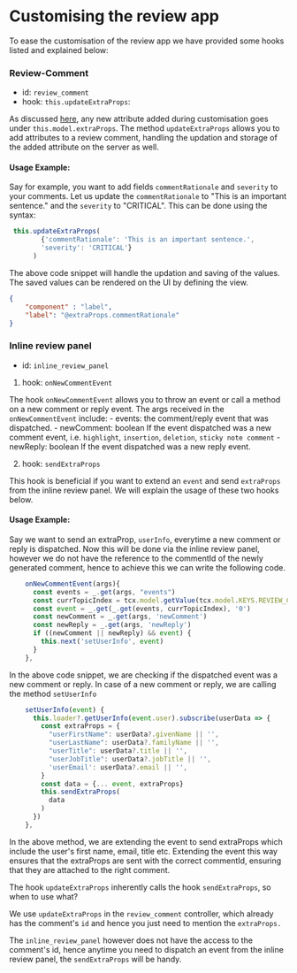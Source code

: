 # Customising the review app

To ease the customisation of the review app we have provided some hooks listed and explained below:

### Review-Comment
- id: `review_comment`
- hook: `this.updateExtraProps`:

As discussed [here](../basic_customisation), any new attribute added during customisation goes under `this.model.extraProps`. The method `updateExtraProps` allows you to add attributes to a review comment, handling the updation and storage of the added attribute on the server as well.

#### Usage Example:

Say for example, you want to add fields `commentRationale` and `severity` to your comments. 
Let us update the `commentRationale` to "This is an important sentence." and the `severity` to "CRITICAL".
This can be done using the syntax:

```typescript
 this.updateExtraProps(
        {'commentRationale': 'This is an important sentence.',
        'severity': 'CRITICAL'}
      )
```

The above code snippet will handle the updation and saving of the values. The saved values can be rendered on the UI by defining the view.

```JSON
{
    "component" : "label",
    "label": "@extraProps.commentRationale"
}
```

### Inline review panel

- id: `inline_review_panel`

1. hook: `onNewCommentEvent`

The hook `onNewCommentEvent` allows you to throw an event or call a method on a new comment or reply event.
The args received in the `onNewCommentEvent` include:
    - events: the comment/reply event that was dispatched.
    - newComment: boolean
        If the event dispatched was a new comment event, i.e. `highlight`, `insertion`, `deletion`, `sticky note comment`
    - newReply: boolean
        If the event dispatched was a new reply event.

2. hook: `sendExtraProps`

This hook is beneficial if you want to extend an `event` and send `extraProps` from the inline review panel. We will explain the usage of these two hooks below.

#### Usage Example:

Say we want to send an extraProp, `userInfo`, everytime a new comment or reply is dispatched. Now this will be done via the inline review panel, however we do not have the reference to the commentId of the newly generated comment, hence to achieve this we can write the following code.

```typescript
    onNewCommentEvent(args){
      const events = _.get(args, "events")
      const currTopicIndex = tcx.model.getValue(tcx.model.KEYS.REVIEW_CURR_TOPIC) || this.model.currTopicIndex || "0"
      const event = _.get(_.get(events, currTopicIndex), '0')
      const newComment = _.get(args, 'newComment')
      const newReply = _.get(args, 'newReply')
      if ((newComment || newReply) && event) {
        this.next('setUserInfo', event)
      }
    },
```

In the above code snippet, we are checking if the dispatched event was a new comment or reply. In case of a new comment or reply, we are calling the method `setUserInfo`


```typescript
    setUserInfo(event) {
      this.loader?.getUserInfo(event.user).subscribe(userData => {
        const extraProps = {
          "userFirstName": userData?.givenName || '',
          "userLastName": userData?.familyName || '',
          "userTitle": userData?.title || '',
          "userJobTitle": userData?.jobTitle || '',
          'userEmail': userData?.email || '',
        }
        const data = {... event, extraProps}
        this.sendExtraProps(
          data
        )
      })
    },
```

In the above method, we are extending the event to send extraProps which include the user's first name, email, title etc. Extending the event this way ensures that the extraProps are sent with the correct commentId, ensuring that they are attached to the right comment.

The hook `updateExtraProps` inherently calls the hook `sendExtraProps`, so when to use what?

We use `updateExtraProps` in the `review_comment` controller, which already has the comment's `id` and hence you just need to mention the `extraProps.`

The `inline_review_panel` however does not have the access to the comment's id, hence anytime you need to dispatch an event from the inline review panel, the `sendExtraProps` will be handy.
